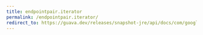 ```yaml
---
title: endpointpair.iterator
permalink: /endpointpair.iterator/
redirect_to: https://guava.dev/releases/snapshot-jre/api/docs/com/google/common/graph/EndpointPair.html#iterator--
---
```

